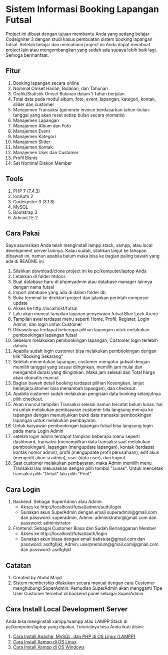 <h1>Sistem Informasi Booking Lapangan Futsal</h1>
Project ini dibuat dengan tujuan membantu Anda yang sedang belajar Codeigniter 3 dengan studi kasus pembuatan sistem booking lapangan futsal. Setelah belajar dan memahami project ini Anda dapat membuat project lain atau mengembangkan yang sudah ada supaya lebih baik lagi. Semoga bermanfaat.

<h2>Fitur</h2>
<ol>
  <li>Booking lapangan secara online</li>
  <li>Nominal Omset Harian, Bulanan, dan Tahunan</li>
  <li>Grafik/Statistik Omset Bulanan dalam 1 Tahun berjalan</li>
  <li>Total data pada modul album, foto, event, lapangan, kategori, kontak, slider dan customer</li>
  <li>Manajemen Transaksi (generate invoice berdasarkan tahun-bulan-tanggal yang akan reset setiap bulan secara otomatis)</li>
  <li>Manajemen Lapangan</li>
  <li>Manajemen Album dan Foto</li>
  <li>Manajemen Event</li>
  <li>Manajemen Kategori</li>
  <li>Manajemen Slider</li>
  <li>Manajemen Kontak</li>
  <li>Manajemen User dan Customer</li>
  <li>Profil Bisnis</li>
  <li>Set Nominal Diskon Member</li>
</ol>

<h2>Tools</h2>
<ol>
  <li>PHP 7 (7.4.3)</li>
  <li>IonAuth 2</li>
  <li>Codeigniter 3 (3.1.8)</li>
  <li>MySQL</li>
  <li>Bootstrap 3</li>
  <li>AdminLTE 2</li>
</ol>

<h2>Cara Pakai</h2>
Saya asumsikan Anda telah menginstall lampp stack, xampp, atau local development server lainnya. Kalau sudah, silahkan lanjut ke tahapan dibawah ini, namun apabila belum maka bisa ke bagian paling bawah yang ada di README ini.
<ol>
  <li>Silahkan download/clone project ini ke pc/komputer/laptop Anda</li>
  <li>Letakkan di folder htdocs</li>
  <li>Buat database baru di phpmyadmin atau database manager lainnya dengan nama futsal</li>
  <li>Import database yang ada di dalam folder db</li>
  <li>Buka terminal ke direktori project dan jalankan perintah composer update</li>
  <li>Akses ke http://localhost/futsal</li>
  <li>Lalu akan muncul tampilan layanan penyewaan futsal Blue Lock Arena</li>
  <li>Tampilan awal terdapat menu seperti Home, Profil, Register, Login Admin, dan login untuk Customer</li>
  <li>Dibawahnya terdapat beberapa pilihan lapangan untuk melakukan pembookingan lapangan futsal</li>
  <li>Sebelum melakukan pembookingan lapangan, Customer login terlebih dahulu</li>
  <li>Apabila sudah login customer bisa melakukan pembookingan dengan klik "Booking Sekarang"</li>
  <li>Setelah menentukan lapangan, customer mengatur jadwal dengan memilih tanggal yang sesuai diinginkan, memilih jam mulai dan mengambil durasi yang diinginkan. Maka jam selesai dan Total harga akan otomatis muncul.</li>
  <li>Bagian bawah detail booking terdapat pilihan Kosongkan, lanjut belanja(customer bisa menambah lapangan), dan checkout.</li>
  <li>Apabila customer sudah melakukan pengisian data booking selanjutnya pilih checkout.</li>
  <li>Akan muncul tampilan Transaksi selesai namun tercatat belum lunas. hal ini untuk melakukan pembayaran customer bila langsung menuju ke lapangan dengan menunjukkan bukti data transaksi pembookingan lapangan untuk melakukan pembayaran.</li>
  <li>Untuk karyawan pembookingan lapangan futsal bisa langsung login pada menu Login Admin</li>
  <li>setelah login admin terdapat tampilan beberapa menu seperti dashboard, transaksi (menampilkan data transaksi saat melakukan pembookingan), lapangan (mengupdate lapangan), kontak (terdapat kontak nomor admin), profil (mengupdate profil perusahaan), edit akun (mengedit akun si admin), user (data user), dan logout</li>
  <li>Saat customer melakukan pembayaran, maka Admin memilih menu Transaksi lalu melunaskan dengan pilih tombol "Lunas". Untuk mencetak transaksi pilih "Detail" lalu pilih "Print".</li>
</ol>

<h2>Cara Login</h2>
<ol>
  <li>Backend: Sebagai SuperAdmin atau Admin:
    <ul>
      <li>Akses ke http://localhost/futsal/admin/auth/login</li>
      <li>Gunakan akun SuperAdmin dengan email superadmin@gmail.com dan password: superadmin, Admin: administrator@gmail.com dan password: administrator</li>
    </ul>
  </li>
  <li>Frontend: Sebagai Customer Biasa dan Sudah Berlangganan Member
    <ul>
      <li>Akses ke http://localhost/futsal/auth/login</li>
      <li>Gunakan akun biasa dengan email batistuta@gmail.com dan password: asdfghjkl, Admin: userpremium@gmail.com@gmail.com dan password: asdfghjkl</li>
    </ul>
  </li>
</ol>

<h2>Catatan</h2>
<ol>
  <li>Created by Abdul Majid</li>
  <li>Sistem membership dilakukan secara manual dengan cara Customer menghubungi SuperAdmin. Kemudian SuperAdmin akan mengganti Tipe User Customer tersebut di backend panel sebagai SuperAdmin.</li>
</ol>

<h2>Cara Install Local Development Server</h2>
Anda bisa menginstall xampp/wampp atau LAMPP Stack di pc/komputer/laptop yang dipakai. Tutorialnya bisa Anda ikuti disini:
<ol>
  <li><a href="https://amperakoding.com/article/cara-install-apache-mysql-dan-php-di-os-linux-lampp">Cara Install Apache, MySQL, dan PHP di OS Linux (LAMPP)</a></li>
  <li><a href="https://www.muhazmi.com/2016/12/cara-install-xampp-yang-baik-dan-benar.html">Cara Install Xampp di OS Linux</a></li>
  <li><a href="https://www.muhazmi.com/2017/08/cara-install-xampp-yang-baik-dan-benar.html">Cara Install Xampp di OS Windows</a></li>
</ol>
